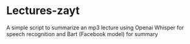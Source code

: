 # Lectures-zayt
A simple script to summarize an mp3 lecture using Openai Whisper for speech recognition and Bart (Facebook model) for summary
